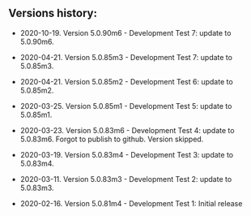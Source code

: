Versions history:
----
- 2020-10-19. Version 5.0.90m6 - Development Test 7: update to 5.0.90m6.
  
- 2020-04-21. Version 5.0.85m3 - Development Test 7: update to 5.0.85m3.
  
- 2020-04-21. Version 5.0.85m2 - Development Test 6: update to 5.0.85m2.
  
- 2020-03-25. Version 5.0.85m1 - Development Test 5: update to 5.0.85m1.
  
- 2020-03-23. Version 5.0.83m6 - Development Test 4: update to 5.0.83m6. Forgot to publish to github. Version skipped.
  
- 2020-03-19. Version 5.0.83m4 - Development Test 3: update to 5.0.83m4.
  
- 2020-03-11. Version 5.0.83m3 - Development Test 2: update to 5.0.83m3.
  
- 2020-02-16. Version 5.0.81m4 - Development Test 1: Initial release
